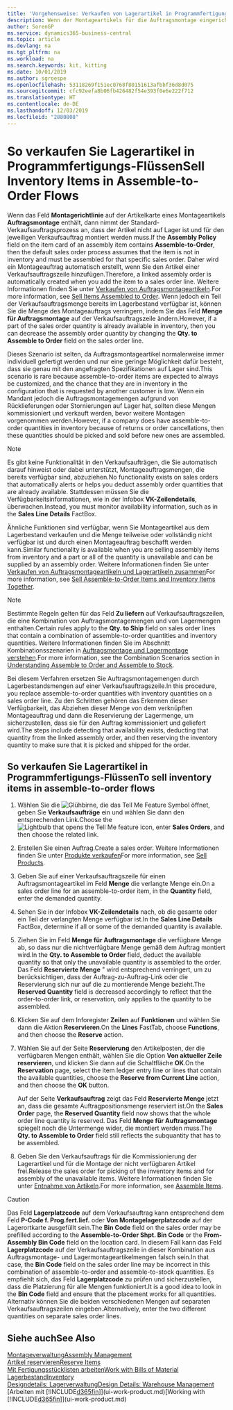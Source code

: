 ```yaml
---
title: 'Vorgehensweise: Verkaufen von Lagerartikel in Programmfertigungs-Flüssen | Microsoft Docs'
description: Wenn der Montageartikels für die Auftragsmontage eingerichtet ist, dann nimmt der Standard-Verkaufsauftragsprozess an, dass der Artikel nicht auf Lager ist und für den jeweiligen Verkaufsauftrag montiert werden muss. Daher wird ein Montageauftrag automatisch erstellt, wenn Sie den Artikel einer Verkaufsauftragszeile hinzufügen.
author: SorenGP
ms.service: dynamics365-business-central
ms.topic: article
ms.devlang: na
ms.tgt_pltfrm: na
ms.workload: na
ms.search.keywords: kit, kitting
ms.date: 10/01/2019
ms.author: sgroespe
ms.openlocfilehash: 53118269f151ec0768f80151613afbbf36d8d075
ms.sourcegitcommit: cfc92eefa8b06fb426482f54e393f0e6e222f712
ms.translationtype: HT
ms.contentlocale: de-DE
ms.lasthandoff: 12/03/2019
ms.locfileid: "2880808"
---
```

# <a name="sell-inventory-items-in-assemble-to-order-flows"></a><span data-ttu-id="7c531-104">So verkaufen Sie Lagerartikel in Programmfertigungs-Flüssen</span><span class="sxs-lookup"><span data-stu-id="7c531-104">Sell Inventory Items in Assemble-to-Order Flows</span></span>
<span data-ttu-id="7c531-105">Wenn das Feld **Montagerichtlinie** auf der Artikelkarte eines Montageartikels **Auftragsmontage** enthält, dann nimmt der Standard-Verkaufsauftragsprozess an, dass der Artikel nicht auf Lager ist und für den jeweiligen Verkaufsauftrag montiert werden muss.</span><span class="sxs-lookup"><span data-stu-id="7c531-105">If the **Assembly Policy** field on the item card of an assembly item contains **Assemble-to-Order**, then the default sales order process assumes that the item is not in inventory and must be assembled for that specific sales order.</span></span> <span data-ttu-id="7c531-106">Daher wird ein Montageauftrag automatisch erstellt, wenn Sie den Artikel einer Verkaufsauftragszeile hinzufügen.</span><span class="sxs-lookup"><span data-stu-id="7c531-106">Therefore, a linked assembly order is automatically created when you add the item to a sales order line.</span></span> <span data-ttu-id="7c531-107">Weitere Informationen finden Sie unter [Verkaufen von Auftragsmontageartikeln](assembly-how-to-sell-items-assembled-to-order.md).</span><span class="sxs-lookup"><span data-stu-id="7c531-107">For more information, see [Sell Items Assembled to Order](assembly-how-to-sell-items-assembled-to-order.md).</span></span> <span data-ttu-id="7c531-108">Wenn jedoch ein Teil der Verkaufsauftragsmenge bereits im Lagerbestand verfügbar ist, können Sie die Menge des Montageauftrags verringern, indem Sie das Feld **Menge für Auftragsmontage** auf der Verkaufsauftragszeile ändern.</span><span class="sxs-lookup"><span data-stu-id="7c531-108">However, if a part of the sales order quantity is already available in inventory, then you can decrease the assembly order quantity by changing the **Qty. to Assemble to Order** field on the sales order line.</span></span>  

<span data-ttu-id="7c531-109">Dieses Szenario ist selten, da Auftragsmontageartikel normalerweise immer individuell gefertigt werden und nur eine geringe Möglichkeit dafür besteht, dass sie genau mit den angefragten Spezifikationen auf Lager sind.</span><span class="sxs-lookup"><span data-stu-id="7c531-109">This scenario is rare because assemble-to-order items are expected to always be customized, and the chance that they are in inventory in the configuration that is requested by another customer is low.</span></span> <span data-ttu-id="7c531-110">Wenn ein Mandant jedoch die Auftragsmontagemengen aufgrund von Rücklieferungen oder Stornierungen auf Lager hat, sollten diese Mengen kommissioniert und verkauft werden, bevor weitere Montagen vorgenommen werden.</span><span class="sxs-lookup"><span data-stu-id="7c531-110">However, if a company does have assemble-to-order quantities in inventory because of returns or order cancellations, then these quantities should be picked and sold before new ones are assembled.</span></span>  

> [!NOTE]  
>  <span data-ttu-id="7c531-111">Es gibt keine Funktionalität in den Verkaufsaufträgen, die Sie automatisch darauf hinweist oder dabei unterstützt, Montageauftragsmengen, die bereits verfügbar sind, abzuziehen.</span><span class="sxs-lookup"><span data-stu-id="7c531-111">No functionality exists on sales orders that automatically alerts or helps you deduct assembly order quantities that are already available.</span></span> <span data-ttu-id="7c531-112">Stattdessen müssen Sie die Verfügbarkeitsinformationen, wie in der Infobox **VK-Zeilendetails**, überwachen.</span><span class="sxs-lookup"><span data-stu-id="7c531-112">Instead, you must monitor availability information, such as in the **Sales Line Details** FactBox.</span></span>  

<span data-ttu-id="7c531-113">Ähnliche Funktionen sind verfügbar, wenn Sie Montageartikel aus dem Lagerbestand verkaufen und die Menge teilweise oder vollständig nicht verfügbar ist und durch einen Montageauftrag beschafft werden kann.</span><span class="sxs-lookup"><span data-stu-id="7c531-113">Similar functionality is available when you are selling assembly items from inventory and a part or all of the quantity is unavailable and can be supplied by an assembly order.</span></span> <span data-ttu-id="7c531-114">Weitere Informationen finden Sie unter [Verkaufen von Auftragsmontageartikeln und Lagerartikeln zusammen](assembly-how-to-sell-assemble-to-order-items-and-inventory-items-together.md)</span><span class="sxs-lookup"><span data-stu-id="7c531-114">For more information, see [Sell Assemble-to-Order Items and Inventory Items Together](assembly-how-to-sell-assemble-to-order-items-and-inventory-items-together.md).</span></span>  

> [!NOTE]  
>  <span data-ttu-id="7c531-115">Bestimmte Regeln gelten für das Feld **Zu liefern** auf Verkaufsauftragszeilen, die eine Kombination von Auftragsmontagemengen und von Lagermengen enthalten.</span><span class="sxs-lookup"><span data-stu-id="7c531-115">Certain rules apply to the **Qty. to Ship** field on sales order lines that contain a combination of assemble-to-order quantities and inventory quantities.</span></span> <span data-ttu-id="7c531-116">Weitere Informationen finden Sie im Abschnitt Kombinationsszenarien in [Auftragsmontage und Lagermontage verstehen](assembly-assemble-to-order-or-assemble-to-stock.md).</span><span class="sxs-lookup"><span data-stu-id="7c531-116">For more information, see the Combination Scenarios section in [Understanding Assemble to Order and Assemble to Stock](assembly-assemble-to-order-or-assemble-to-stock.md).</span></span>  

<span data-ttu-id="7c531-117">Bei diesem Verfahren ersetzen Sie Auftragsmontagemengen durch Lagerbestandsmengen auf einer Verkaufsauftragszeile.</span><span class="sxs-lookup"><span data-stu-id="7c531-117">In this procedure, you replace assemble-to-order quantities with inventory quantities on a sales order line.</span></span> <span data-ttu-id="7c531-118">Zu den Schritten gehören das Erkennen dieser Verfügbarkeit, das Abziehen dieser Menge von dem verknüpften Montageauftrag und dann die Reservierung der Lagermenge, um sicherzustellen, dass sie für den Auftrag kommissioniert und geliefert wird.</span><span class="sxs-lookup"><span data-stu-id="7c531-118">The steps include detecting that availability exists, deducting that quantity from the linked assembly order, and then reserving the inventory quantity to make sure that it is picked and shipped for the order.</span></span>  

## <a name="to-sell-inventory-items-in-assemble-to-order-flows"></a><span data-ttu-id="7c531-119">So verkaufen Sie Lagerartikel in Programmfertigungs-Flüssen</span><span class="sxs-lookup"><span data-stu-id="7c531-119">To sell inventory items in assemble-to-order flows</span></span>  
1.  <span data-ttu-id="7c531-120">Wählen Sie die ![Glühbirne, die das Tell Me Feature](media/ui-search/search_small.png "Was möchten Sie tun?") Symbol öffnet, geben Sie **Verkaufsaufträge** ein und wählen Sie dann den entsprechenden Link.</span><span class="sxs-lookup"><span data-stu-id="7c531-120">Choose the ![Lightbulb that opens the Tell Me feature](media/ui-search/search_small.png "Tell me what you want to do") icon, enter **Sales Orders**, and then choose the related link.</span></span>  
2.  <span data-ttu-id="7c531-121">Erstellen Sie einen Auftrag.</span><span class="sxs-lookup"><span data-stu-id="7c531-121">Create a sales order.</span></span> <span data-ttu-id="7c531-122">Weitere Informationen finden Sie unter [Produkte verkaufen](sales-how-sell-products.md)</span><span class="sxs-lookup"><span data-stu-id="7c531-122">For more information, see [Sell Products](sales-how-sell-products.md).</span></span>  
3.  <span data-ttu-id="7c531-123">Geben Sie auf einer Verkaufsauftragszeile für einen Auftragsmontageartikel im Feld **Menge** die verlangte Menge ein.</span><span class="sxs-lookup"><span data-stu-id="7c531-123">On a sales order line for an assemble-to-order item, in the **Quantity** field, enter the demanded quantity.</span></span>  
4.  <span data-ttu-id="7c531-124">Sehen Sie in der Infobox **VK-Zeilendetails** nach, ob die gesamte oder ein Teil der verlangten Menge verfügbar ist.</span><span class="sxs-lookup"><span data-stu-id="7c531-124">In the **Sales Line Details** FactBox, determine if all or some of the demanded quantity is available.</span></span>  
5.  <span data-ttu-id="7c531-125">Ziehen Sie im Feld **Menge für Auftragsmontage** die verfügbare Menge ab, so dass nur die nichtverfügbare Menge gemäß dem Auftrag montiert wird.</span><span class="sxs-lookup"><span data-stu-id="7c531-125">In the **Qty. to Assemble to Order** field, deduct the available quantity so that only the unavailable quantity is assembled to the order.</span></span> <span data-ttu-id="7c531-126">Das Feld **Reservierte Menge** " wird entsprechend verringert, um zu berücksichtigen, dass der Auftrag-zu-Auftrag-Link oder die Reservierung sich nur auf die zu montierende Menge bezieht.</span><span class="sxs-lookup"><span data-stu-id="7c531-126">The **Reserved Quantity** field is decreased accordingly to reflect that the order-to-order link, or reservation, only applies to the quantity to be assembled.</span></span>  
6.  <span data-ttu-id="7c531-127">Klicken Sie auf dem Inforegister **Zeilen** auf **Funktionen** und wählen Sie dann die Aktion **Reservieren**.</span><span class="sxs-lookup"><span data-stu-id="7c531-127">On the **Lines** FastTab, choose **Functions**, and then choose the **Reserve** action.</span></span>  
7.  <span data-ttu-id="7c531-128">Wählen Sie auf der Seite **Reservierung** den Artikelposten, der die verfügbaren Mengen enthält, wählen Sie die Option **Von aktueller Zeile reservieren**, und klicken Sie dann auf die Schaltfläche **OK**.</span><span class="sxs-lookup"><span data-stu-id="7c531-128">On the **Reservation** page, select the item ledger entry line or lines that contain the available quantities, choose the **Reserve from Current Line** action, and then choose the **OK** button.</span></span>  

    <span data-ttu-id="7c531-129">Auf der Seite **Verkaufsauftrag** zeigt das Feld **Reservierte Menge** jetzt an, dass die gesamte Auftragpositionsmenge reserviert ist.</span><span class="sxs-lookup"><span data-stu-id="7c531-129">On the **Sales Order** page, the **Reserved Quantity** field now shows that the whole order line quantity is reserved.</span></span> <span data-ttu-id="7c531-130">Das Feld **Menge für Auftragsmontage** spiegelt noch die Untermenge wider, die montiert werden muss.</span><span class="sxs-lookup"><span data-stu-id="7c531-130">The **Qty. to Assemble to Order** field still reflects the subquantity that has to be assembled.</span></span>  

8.  <span data-ttu-id="7c531-131">Geben Sie den Verkaufsauftrags für die Kommissionierung der Lagerartikel und für die Montage der nicht verfügbaren Artikel frei.</span><span class="sxs-lookup"><span data-stu-id="7c531-131">Release the sales order for picking of the inventory items and for assembly of the unavailable items.</span></span> <span data-ttu-id="7c531-132">Weitere Informationen finden Sie unter [Entnahme von Artikeln](assembly-how-to-assemble-items.md).</span><span class="sxs-lookup"><span data-stu-id="7c531-132">For more information, see [Assemble Items](assembly-how-to-assemble-items.md).</span></span>  

> [!CAUTION]  
>  <span data-ttu-id="7c531-133">Das Feld **Lagerplatzcode** auf dem Verkaufsauftrag kann entsprechend dem Feld **P-Code f. Prog.fert.lief.** oder **Von Montagelagerplatzcode** auf der Lagerortkarte ausgefüllt sein.</span><span class="sxs-lookup"><span data-stu-id="7c531-133">The **Bin Code** field on the sales order may be prefilled according to the **Assemble-to-Order Shpt. Bin Code** or the **From-Assembly Bin Code** field on the location card.</span></span> <span data-ttu-id="7c531-134">In diesem Fall kann das Feld **Lagerplatzcode** auf der Verkaufsauftragszeile in dieser Kombination aus Auftragsmontage- und Lagermontageartikelmengen falsch sein.</span><span class="sxs-lookup"><span data-stu-id="7c531-134">In that case, the **Bin Code** field on the sales order line may be incorrect in this combination of assemble-to-order and assemble-to-stock quantities.</span></span> <span data-ttu-id="7c531-135">Es empfiehlt sich, das Feld **Lagerplatzcode** zu prüfen und sicherzustellen, dass die Platzierung für alle Mengen funktioniert.</span><span class="sxs-lookup"><span data-stu-id="7c531-135">It is a good idea to look in the **Bin Code** field and ensure that the placement works for all quantities.</span></span> <span data-ttu-id="7c531-136">Alternativ können Sie die beiden verschiedenen Mengen auf separaten Verkaufsauftragszeilen eingeben.</span><span class="sxs-lookup"><span data-stu-id="7c531-136">Alternatively, enter the two different quantities on separate sales order lines.</span></span>  

## <a name="see-also"></a><span data-ttu-id="7c531-137">Siehe auch</span><span class="sxs-lookup"><span data-stu-id="7c531-137">See Also</span></span>  
[<span data-ttu-id="7c531-138">Montageverwaltung</span><span class="sxs-lookup"><span data-stu-id="7c531-138">Assembly Management</span></span>](assembly-assemble-items.md)  
[<span data-ttu-id="7c531-139">Artikel reservieren</span><span class="sxs-lookup"><span data-stu-id="7c531-139">Reserve Items</span></span>](inventory-how-to-reserve-items.md)  
[<span data-ttu-id="7c531-140">Mit Fertigungsstücklisten arbeiten</span><span class="sxs-lookup"><span data-stu-id="7c531-140">Work with Bills of Material</span></span>](inventory-how-work-BOMs.md)  
[<span data-ttu-id="7c531-141">Lagerbestand</span><span class="sxs-lookup"><span data-stu-id="7c531-141">Inventory</span></span>](inventory-manage-inventory.md)  
[<span data-ttu-id="7c531-142">Designdetails: Lagerverwaltung</span><span class="sxs-lookup"><span data-stu-id="7c531-142">Design Details: Warehouse Management</span></span>](design-details-warehouse-management.md)  
<span data-ttu-id="7c531-143">[Arbeiten mit [!INCLUDE[d365fin](includes/d365fin_md.md)]](ui-work-product.md)</span><span class="sxs-lookup"><span data-stu-id="7c531-143">[Working with [!INCLUDE[d365fin](includes/d365fin_md.md)]](ui-work-product.md)</span></span>
